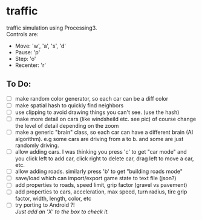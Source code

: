 # traffic
traffic simulation using Processing3.  
Controls are:
- Move: 'w', 'a', 's', 'd'
- Pause: 'p'
- Step: 'o'
- Recenter: 'r'

## To Do:
- [ ] make random color generator, so each car can be a diff color  
- [ ] make spatial hash to quickly find neighbors  
- [ ] use clipping to avoid drawing things you can't see. (use the hash)  
- [ ] make more detail on cars (like windsheild etc. see pic) of course change the level of detail depending on the zoom   
- [ ] make a generic "brain" class, so each car can have a different brain (AI algorithm). e.g some cars are driving from a to b. and some are just randomly driving.  
- [ ] allow adding cars.  I was thinking you press 'c' to get "car mode" and you click left to add car, click right to delete car, drag left to move a car, etc.  
- [ ] allow adding roads.  similarly press 'b' to get "building roads mode"  
- [ ] save/load which can import/export game state to text file (json?)  
- [ ] add properties to roads, speed limit, grip factor (gravel vs pavement)  
- [ ] add properties to cars, acceleration, max speed, turn radius, tire grip factor, width, length, color, etc  
- [ ]  try porting to Android ?!  
*Just add an 'X' to the box to check it.*

